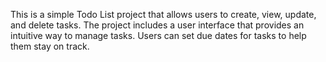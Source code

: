 This is a simple Todo List project that allows users to create, view, update, and delete tasks. The project includes a user interface that provides an intuitive way to manage tasks.
Users can set due dates for tasks to help them stay on track.
